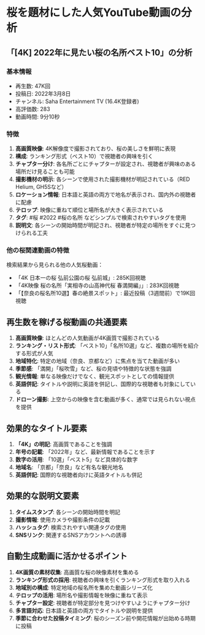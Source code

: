 # 桜を題材にした人気YouTube動画の分析

## 「[4K] 2022年に見たい桜の名所ベスト10」の分析

### 基本情報
- 再生数: 47K回
- 投稿日: 2022年3月8日
- チャンネル: Saha Entertainment TV (16.4K登録者)
- 高評価数: 283
- 動画時間: 9分10秒

### 特徴
1. **高画質映像**: 4K解像度で撮影されており、桜の美しさを鮮明に表現
2. **構成**: ランキング形式（ベスト10）で視聴者の興味を引く
3. **チャプター分け**: 各名所ごとにチャプターが設定され、視聴者が興味のある場所だけ見ることも可能
4. **撮影機材の明示**: 各シーンで使用された撮影機材が明記されている（RED Helium, GH5Sなど）
5. **ロケーション情報**: 日本語と英語の両方で地名が表示され、国内外の視聴者に配慮
6. **テロップ**: 映像に重ねて順位と場所名が大きく表示されている
7. **タグ**: #桜 #2022 #桜の名所 などシンプルで検索されやすいタグを使用
8. **説明文**: 各シーンの開始時間が明記され、視聴者が特定の場所をすぐに見つけられる工夫

### 他の桜関連動画の特徴
検索結果から見られる他の人気桜動画：
- 「4K 日本一の桜 弘前公園の桜 弘前城」: 285K回視聴
- 「4K映像 桜の名所「実相寺の山高神代桜 春満開編」」: 283K回視聴
- 「【奈良の桜名所10選】春の絶景スポット」: 最近投稿（3週間前）で19K回視聴

## 再生数を稼げる桜動画の共通要素

1. **高画質映像**: ほとんどの人気動画が4K画質で撮影されている
2. **ランキング・リスト形式**: 「ベスト10」「名所10選」など、複数の場所を紹介する形式が人気
3. **地域特化**: 特定の地域（奈良、京都など）に焦点を当てた動画が多い
4. **季節感**: 「満開」「桜吹雪」など、桜の見頃や特徴的な状態を強調
5. **観光情報**: 単なる映像だけでなく、観光スポットとしての情報提供
6. **英語併記**: タイトルや説明に英語を併記し、国際的な視聴者も対象にしている
7. **ドローン撮影**: 上空からの映像を含む動画が多く、通常では見られない視点を提供

## 効果的なタイトル要素

1. **「4K」の明記**: 高画質であることを強調
2. **年号の記載**: 「2022年」など、最新情報であることを示す
3. **数字の活用**: 「10選」「ベスト5」など具体的な数字
4. **地域名**: 「京都」「奈良」など有名な観光地名
5. **英語併記**: 国際的な視聴者向けに英語タイトルも併記

## 効果的な説明文要素

1. **タイムスタンプ**: 各シーンの開始時間を明記
2. **撮影情報**: 使用カメラや撮影条件の記載
3. **ハッシュタグ**: 検索されやすい関連タグの使用
4. **SNSリンク**: 関連するSNSアカウントへの誘導

## 自動生成動画に活かせるポイント

1. **4K画質の素材収集**: 高画質な桜の映像素材を集める
2. **ランキング形式の採用**: 視聴者の興味を引くランキング形式を取り入れる
3. **地域別の構成**: 特定地域の桜名所を集めた動画シリーズ化
4. **テロップの活用**: 場所名や撮影情報を映像に重ねて表示
5. **チャプター設定**: 視聴者が特定部分を見つけやすいようにチャプター分け
6. **多言語対応**: 日本語と英語の両方でタイトルや説明を提供
7. **季節に合わせた投稿タイミング**: 桜のシーズン前や開花情報が出始める時期に投稿
